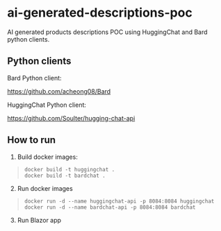 # ai-generated-descriptions-poc

AI generated products descriptions POC using HuggingChat and Bard python clients.

  

## Python clients

Bard Python client:

https://github.com/acheong08/Bard

  

HuggingChat Python client:

https://github.com/Soulter/hugging-chat-api

  

## How to run

1. Build docker images:

>     docker build -t huggingchat .
>     docker build -t bardchat .

2. Run docker images

>     docker run -d --name huggingchat-api -p 8084:8084 huggingchat
>     docker run -d --name bardchat-api -p 8084:8084 bardchat

3. Run Blazor app